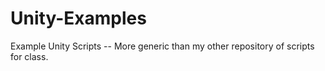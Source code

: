 # Unity-Examples
Example Unity Scripts -- More generic than my other repository of scripts for class.
